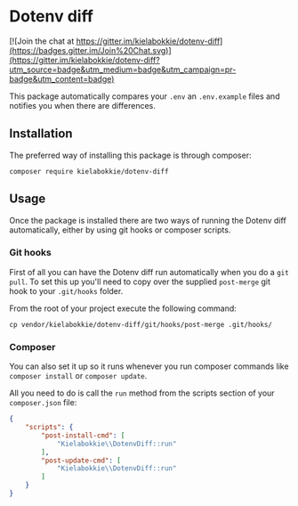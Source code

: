 # Dotenv diff

[![Join the chat at https://gitter.im/kielabokkie/dotenv-diff](https://badges.gitter.im/Join%20Chat.svg)](https://gitter.im/kielabokkie/dotenv-diff?utm_source=badge&utm_medium=badge&utm_campaign=pr-badge&utm_content=badge)

This package automatically compares your `.env` an `.env.example` files and notifies you when there are differences.

## Installation

The preferred way of installing this package is through composer:

```
composer require kielabokkie/dotenv-diff
```

## Usage

Once the package is installed there are two ways of running the Dotenv diff automatically, either by using git hooks or composer scripts.

### Git hooks

First of all you can have the Dotenv diff run automatically when you do a `git pull`. To set this up you'll need to copy over the supplied `post-merge` git hook to your `.git/hooks` folder.

From the root of your project execute the following command:

```
cp vendor/kielabokkie/dotenv-diff/git/hooks/post-merge .git/hooks/
```

### Composer

You can also set it up so it runs whenever you run composer commands like `composer install` or `composer update`.

All you need to do is call the `run` method from the scripts section of your `composer.json` file:

```json
{
    "scripts": {
        "post-install-cmd": [
            "Kielabokkie\\DotenvDiff::run"
        ],
        "post-update-cmd": [
            "Kielabokkie\\DotenvDiff::run"
        ]
    }
}
```